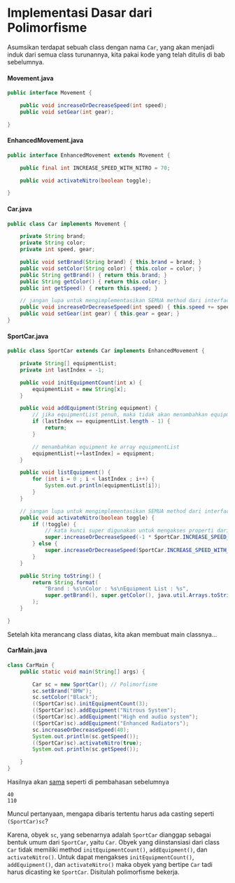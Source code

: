 # Implementasi Dasar dari Polimorfisme

Asumsikan terdapat sebuah class dengan nama `Car`, yang akan menjadi induk dari semua class turunannya, kita pakai kode yang telah ditulis di bab sebelumnya.

#### Movement.java ####

```java
public interface Movement {

    public void increaseOrDecreaseSpeed(int speed);
    public void setGear(int gear);

}
```

#### EnhancedMovement.java ####

```java
public interface EnhancedMovement extends Movement {

    public final int INCREASE_SPEED_WITH_NITRO = 70;

    public void activateNitro(boolean toggle);

}
```

#### Car.java ####

```java
public class Car implements Movement {

    private String brand;
    private String color;
    private int speed, gear;

    public void setBrand(String brand) { this.brand = brand; }
    public void setColor(String color) { this.color = color; }
    public String getBrand() { return this.brand; }
    public String getColor() { return this.color; }
    public int getSpeed() { return this.speed; }

    // jangan lupa untuk mengimplementasikan SEMUA method dari interface.
    public void increaseOrDecreaseSpeed(int speed) { this.speed += speed; }
    public void setGear(int gear) { this.gear = gear; }
}
```

#### SportCar.java ####

```java
public class SportCar extends Car implements EnhancedMovement {

    private String[] equipmentList;
    private int lastIndex = -1;

    public void initEquipmentCount(int x) {
        equipmentList = new String[x];
    }

    public void addEquipment(String equipment) {
        // jika equipmentList penuh, maka tidak akan menambahkan equipment
        if (lastIndex == equipmentList.length - 1) {
            return;
        }

        // menambahkan equipment ke array equipmentList
        equipmentList[++lastIndex] = equipment;
    }

    public void listEquipment() {
        for (int i = 0 ; i < lastIndex ; i++) {
            System.out.println(equipmentList[i]);
        }
    }

    // jangan lupa untuk mengimplementasikan SEMUA method dari interface.
    public void activateNitro(boolean toggle) {
        if (!toggle) {
            // kata kunci super digunakan untuk mengakses properti dari superclass.
            super.increaseOrDecreaseSpeed(-1 * SportCar.INCREASE_SPEED_WITH_NITRO);
        } else {
            super.increaseOrDecreaseSpeed(SportCar.INCREASE_SPEED_WITH_NITRO);
        }
    }

    public String toString() {
        return String.format(
            "Brand : %s\nColor : %s\nEquipment List : %s",
            super.getBrand(), super.getColor(), java.util.Arrays.toString(equipmentList)
        );
    }

}
```

Setelah kita merancang class diatas, kita akan membuat main classnya...

#### CarMain.java ####

```java
class CarMain {
    public static void main(String[] args) {

        Car sc = new SportCar(); // Polimorfisme
        sc.setBrand("BMW");
        sc.setColor("Black");
        ((SportCar)sc).initEquipmentCount(3);
        ((SportCar)sc).addEquipment("Nitrous System");
        ((SportCar)sc).addEquipment("High end audio system");
        ((SportCar)sc).addEquipment("Enhanced Radiators");
        sc.increaseOrDecreaseSpeed(40);
        System.out.println(sc.getSpeed());
        ((SportCar)sc).activateNitro(true);
        System.out.println(sc.getSpeed());

    }
}
```

Hasilnya akan [sama](http://ideone.com/FfagrR) seperti di pembahasan sebelumnya

```
40
110
```

Muncul pertanyaan, mengapa dibaris tertentu harus ada casting seperti `(SportCar)sc`?

Karena, obyek `sc`, yang sebenarnya adalah `SportCar` dianggap sebagai bentuk umum dari `SportCar`, yaitu `Car`. Obyek yang diinstansiasi dari class `Car` tidak memiliki method `initEquipmentCount()`, `addEquipment()`, dan `activateNitro()`. Untuk dapat mengakses `initEquipmentCount()`, `addEquipment()`, dan `activateNitro()` maka obyek yang bertipe `Car` tadi harus dicasting ke `SportCar`. Disitulah polimorfisme bekerja.
